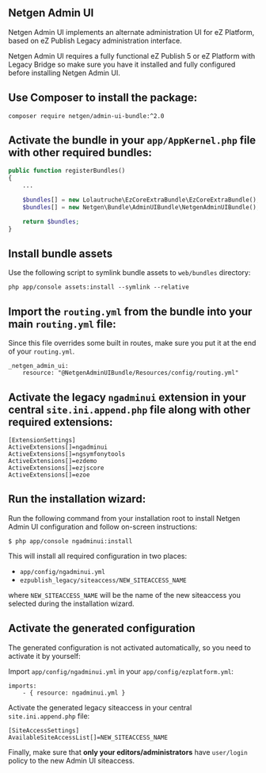 Netgen Admin UI
---------------

Netgen Admin UI implements an alternate administration UI for eZ Platform, based on
eZ Publish Legacy administration interface.

Netgen Admin UI requires a fully functional eZ Publish 5 or eZ Platform with Legacy Bridge
so make sure you have it installed and fully configured before installing Netgen Admin UI.

## Use Composer to install the package: 

```
composer require netgen/admin-ui-bundle:^2.0
```

## Activate the bundle in your `app/AppKernel.php` file with other required bundles:

```php
public function registerBundles()
{
    ...

    $bundles[] = new Lolautruche\EzCoreExtraBundle\EzCoreExtraBundle();
    $bundles[] = new Netgen\Bundle\AdminUIBundle\NetgenAdminUIBundle();

    return $bundles;
}
```

## Install bundle assets

Use the following script to symlink bundle assets to `web/bundles` directory:

```
php app/console assets:install --symlink --relative
```

## Import the `routing.yml` from the bundle into your main `routing.yml` file:

Since this file overrides some built in routes, make sure you put it at the end of your `routing.yml`.

```
_netgen_admin_ui:
    resource: "@NetgenAdminUIBundle/Resources/config/routing.yml"
```

## Activate the legacy `ngadminui` extension in your central `site.ini.append.php` file along with other required extensions:

```
[ExtensionSettings]
ActiveExtensions[]=ngadminui
ActiveExtensions[]=ngsymfonytools
ActiveExtensions[]=ezdemo
ActiveExtensions[]=ezjscore
ActiveExtensions[]=ezoe
```

## Run the installation wizard:

Run the following command from your installation root to install Netgen Admin UI configuration and follow on-screen instructions:

```
$ php app/console ngadminui:install
```

This will install all required configuration in two places:

* `app/config/ngadminui.yml`
* `ezpublish_legacy/siteaccess/NEW_SITEACCESS_NAME`
 
where `NEW_SITEACCESS_NAME` will be the name of the new siteaccess you selected during the installation wizard.

## Activate the generated configuration

The generated configuration is not activated automatically, so you need to activate it by yourself:

Import `app/config/ngadminui.yml` in your `app/config/ezplatform.yml`:

```
imports:
    - { resource: ngadminui.yml }
```

Activate the generated legacy siteaccess in your central `site.ini.append.php` file:

```
[SiteAccessSettings]
AvailableSiteAccessList[]=NEW_SITEACCESS_NAME
```

Finally, make sure that **only your editors/administrators** have `user/login` policy to the new Admin UI siteaccess.
